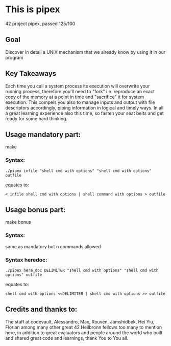 # This is pipex
42 project pipex, passed 125/100

## Goal
Discover in detail a UNIX mechanism that we already know by using it in our program

## Key Takeaways
Each time you call a system process its execution will overwrite your running process, therefore you'll need to "fork"
i.e. reproduce an exact copy of the memory at a point in time and "sacrifice" it for system execution.
This compels you also to manage inputs and output with file descriptors accordingly, piping information in logical and timely ways.
In all a great learning experience also this time, so fasten your seat belts and get ready for some hard thinking.

## Usage mandatory part:

make

### Syntax:

`./pipex infile "shell cmd with options" "shell cmd with options" outfile`

equates to:

`< infile shell cmd with options | shell command with options > outfile`

## Usage bonus part:

make bonus

### Syntax:
same as mandatory but n commands allowed

### Syntax heredoc:

`./pipex here_doc DELIMITER "shell cmd with options" "shell cmd with options" outfile`

equates to:

`shell cmd with options <<DELIMITER | shell cmd with options >> outfile`

## Credits and thanks to:
The staff at codevault, Alessandro, Max, Rouven, Jamshidbek, Hei Yiu, Florian among many other great 42 Heilbronn fellows too many to mention here, in addition to great evaluators and people around the world who built and shared great code and learnings, thank You to You all.
